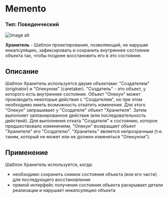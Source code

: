 # Memento
### Тип: Поведенческий

![Image alt](https://github.com/sinh3012/Patterns/Memento/c08bf17ee80d42272441cafbcce1a2dd.jpg)

**Хранитель** - Шаблон проектирования, позволяющий, не нарушая инкапсуляцию, зафиксировать и сохранить внутреннее состояние объекта так, чтобы позднее восстановить его в это состояние.
## Описание
  Шаблон Хранитель используется двумя объектами: "Создателем" (originator) и "Опекуном" (caretaker). "Создатель" - это объект, у которого есть внутреннее состояние. Объект "Опекун" может производить некоторые действия с "Создателем", но при этом необходимо иметь возможность откатить изменения. Для этого "Опекун" запрашивает у "Создателя" объект "Хранителя". Затем выполняет запланированное действие (или последовательность действий). Для выполнения отката "Создателя" к состоянию, которое предшествовало изменениям, "Опекун" возвращает объект "Хранителя" его "Создателю". "Хранитель" является непрозрачным (т.е. таким, который не может или не должен изменяться "Опекуном").
## Применение
  Шаблон Хранитель используется, когда:
  - необходимо сохранить снимок состояния объекта (или его части) для последующего восстановления
  - прямой интерфейс получения состояния объекта раскрывает детали реализации и нарушает инкапсуляцию объекта

 
